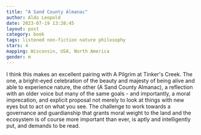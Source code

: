 ```yaml
---
title: "A Sand County Almanac"
author: Aldo Leopold
date: 2023-07-19 13:28:45
layout: post
category: book
tags: listened non-fiction nature philosophy
stars: 4
mapping: Wisconsin, USA, North America
gender: m
---
```


I think this makes an excellent pairing with A Pilgrim at Tinker's Creek. The one, a bright-eyed celebration of the beauty and majesty of being alive and able to experience nature, the other (A Sand County Almanac), a reflection with an older voice but many of the same goals - and importantly, a moral imprecation, and explicit proposal not merely to look at things with new eyes but to act on what you see. The challenge to work towards a governance and guardianship that grants moral weight to the land and the ecosystem is of course more important than ever, is aptly and intelligently put, and demands to be read.
